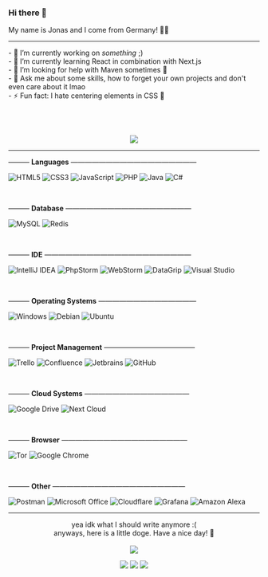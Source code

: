 ### Hi there 👋
<p float="left">My name is Jonas and I come from Germany! 👨‍💻</p>
<hr>
- 🔭 I’m currently working on <i>something</i> ;)<br>
- 🌱 I’m currently learning React in combination with Next.js<br>
- 🤔 I’m looking for help with Maven sometimes 🥴<br>
- 💬 Ask me about some skills, how to forget your own projects and don't even care about it lmao<br>
- ⚡ Fun fact: I hate centering elements in CSS 🫶<br><br>
<p align="center"><br><br><a href="#"><img src="https://lanyard.cnrad.dev/api/421671659146313729?idleMessage=I'm+doing+nothing+at+this+moment++🦕"></a></p>
<p align="center"></p>
<hr>

——— **Languages** ——————————————————

![HTML5](https://img.shields.io/badge/html5-%235F7161.svg?style=for-the-badge&logo=html5&logoColor=white)
![CSS3](https://img.shields.io/badge/css3-%236D8B74.svg?style=for-the-badge&logo=css3&logoColor=white)
![JavaScript](https://img.shields.io/badge/javascript-%235F7161.svg?style=for-the-badge&logo=javascript&logoColor=white)
![PHP](https://img.shields.io/badge/PHP-%236D8B74.svg?style=for-the-badge&logo=php&logoColor=white)
![Java](https://img.shields.io/badge/Java-%235F7161.svg?style=for-the-badge&logo=openjdk&logoColor=white)
![C#](https://img.shields.io/badge/c%23-%236D8B74.svg?style=for-the-badge&logo=c-sharp&logoColor=white)

<br>

——— **Database** ——————————————————

![MySQL](https://img.shields.io/badge/mysql-%236D8B74.svg?style=for-the-badge&logo=mysql&logoColor=white)
![Redis](https://img.shields.io/badge/redis-%235F7161.svg?style=for-the-badge&logo=redis&logoColor=white)

<br>

——— **IDE** —————————————————————

![IntelliJ IDEA](https://img.shields.io/badge/IntelliJ%20IDEA-%235F7161.svg?style=for-the-badge&logo=intellij-idea&logoColor=white)
![PhpStorm](https://img.shields.io/badge/phpstorm-%236D8B74?style=for-the-badge&logo=phpstorm&logoColor=white)
![WebStorm](https://img.shields.io/badge/webstorm-%235F7161?style=for-the-badge&logo=webstorm&logoColor=white)
![DataGrip](https://img.shields.io/badge/datagrip-%236D8B74?style=for-the-badge&logo=datagrip&logoColor=white)
![Visual Studio](https://img.shields.io/badge/Visual%20Studio-%235F7161.svg?style=for-the-badge&logo=visual-studio&logoColor=white)


<br>

——— **Operating Systems** ——————————————

![Windows](https://img.shields.io/badge/Windows-%236D8B74?style=for-the-badge&logo=windows&logoColor=white)
![Debian](https://img.shields.io/badge/Debian-%235F7161?style=for-the-badge&logo=debian&logoColor=white)
![Ubuntu](https://img.shields.io/badge/Ubuntu-%236D8B74?style=for-the-badge&logo=ubuntu&logoColor=white)

<br>

——— **Project Management** —————————————

![Trello](https://img.shields.io/badge/Trello-%235F7161.svg?style=for-the-badge&logo=Trello&logoColor=white)
![Confluence](https://img.shields.io/badge/confluence-%236D8B74.svg?style=for-the-badge&logo=confluence&logoColor=white)
![Jetbrains](https://img.shields.io/badge/JETBRAINS-%235F7161?style=for-the-badge&logo=jetbrains)
![GitHub](https://img.shields.io/badge/github-%236D8B74.svg?style=for-the-badge&logo=github&logoColor=white)

<br>

——— **Cloud Systems** ———————————————

![Google Drive](https://img.shields.io/badge/Google%20Drive-%236D8B74?style=for-the-badge&logo=googledrive&logoColor=white)
![Next Cloud](https://img.shields.io/badge/Next%20Cloud-%235F7161?style=for-the-badge&logo=nextcloud&logoColor=white)

<br>

——— **Browser** ——————————————————

![Tor](https://img.shields.io/badge/Tor-%235F7161?style=for-the-badge&logo=Tor-Browser&logoColor=white)
![Google Chrome](https://img.shields.io/badge/Google%20Chrome-%236D8B74?style=for-the-badge&logo=GoogleChrome&logoColor=white)

<br>

——— **Other** ———————————————————

![Postman](https://img.shields.io/badge/Postman-%236D8B74?style=for-the-badge&logo=postman&logoColor=white)
![Microsoft Office](https://img.shields.io/badge/Microsoft_Office-%235F7161?style=for-the-badge&logo=microsoft-office&logoColor=white)
![Cloudflare](https://img.shields.io/badge/Cloudflare-%236D8B74?style=for-the-badge&logo=Cloudflare&logoColor=white)
![Grafana](https://img.shields.io/badge/Grafana-%235F7161?style=for-the-badge&logo=grafana&logoColor=white)
![Amazon Alexa](https://img.shields.io/badge/amazon%20alexa-%236D8B74?style=for-the-badge&logo=amazon%20alexa&logoColor=white)

<hr>
<p align="center">
yea idk what I should write anymore :(<br>
anyways, here is a little doge. Have a nice day! 🌴<br><br>
<img src="https://user-images.githubusercontent.com/56507045/161626636-8df85c2e-e361-4a5c-9a3e-53dc5bc9f060.png" align="center"></p>

<p align="center"><a href="https://discord.com/users/421671659146313729" target="_blank"><img src="https://img.shields.io/badge/Discord-jonas.de-blueviolet?style=flat&logo=discord&logoColor=white&color=5865F2"></a> <a href="https://twitter.com/JonasOnSocials" target="_blank"><img src="https://img.shields.io/badge/Twitter-@JonasOnSocials-blueviolet?style=flat&logo=twitter&logoColor=white&color=1DA1F2"></a> <a href="https://twitch.tv/onejxnas" target="_blank"><img src="https://img.shields.io/badge/Twitch-onejxnas-blueviolet?style=flat&logo=twitch&logoColor=white&color=9146FF"></a></p>
